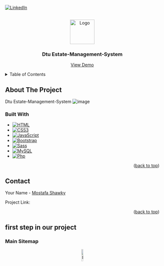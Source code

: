 <a name="readme-top"></a>
[![LinkedIn][linkedin-shield]][linkedin-url]

<!-- PROJECT LOGO -->
<br />
<div align="center">
  <a href="#">
    <img src="https://user-images.githubusercontent.com/100785039/232865988-e1089246-1775-4f23-b913-06c6f79cb760.png" alt="Logo" width="80" height="80">
  </a>

  <h3 align="center">Dtu Estate-Management-System</h3>

  <p align="center">
    <a href="#">View Demo</a>
  </p>
</div>


<!-- TABLE OF CONTENTS -->
<details>
  <summary>Table of Contents</summary>
  <ol>
    <li>
      <a href="#about-the-project">About The Project</a>
      <ul>
        <li><a href="#built-with">Built With</a></li>
      </ul>
    </li>
    <li><a href="#contributing">Contributing</a></li>
    <li><a href="#contact">Contact</a></li>
  </ol>
</details>



<!-- ABOUT THE PROJECT -->
## About The Project

Dtu Estate-Management-System ![image](https://user-images.githubusercontent.com/100785039/232867177-06c26a70-e021-4107-ad86-4f9cae30af55.png)

### Built With

* [![HTML][HTML.com]][HTML-url]
* [![CSS3][CSS3.com]][CSS3-url]
* [![JavaScript][JavaScript.com]][JavaScript-url]
* [![Bootstrap][Bootstrap.com]][Bootstrap-url]
* [![Sass][Sass.com]][Sass-url]
* [![MySQL][MySQL.com]][MySQL-url]
* [![Php][PHP.net]][PHP-url]

<p align="right">(<a href="#readme-top">back to top</a>)</p>

<!-- CONTACT -->
## Contact

Your Name - [Mostafa Shawky](https://linkedin.com/in/notshawky007)

Project Link: 

<p align="right">(<a href="#readme-top">back to top</a>)</p>



[linkedin-shield]: https://img.shields.io/badge/-LinkedIn-black.svg?style=for-the-badge&logo=linkedin&colorB=555
[linkedin-url]: https://linkedin.com/in/notshawky007
[product-screenshot]: images/screenshot.png
[HTML.com]: https://img.shields.io/badge/html5-%23E34F26.svg?style=for-the-badge&logo=html5&logoColor=white?style=for-the-badge&logo=nextdotjs&logoColor=white
[HTML-url]: https://html.com//
[Bootstrap.com]: https://img.shields.io/badge/Bootstrap-563D7C?style=for-the-badge&logo=bootstrap&logoColor=white
[Bootstrap-url]: https://getbootstrap.com
[CSS3.com]: https://img.shields.io/badge/css3-%231572B6.svg?style=for-the-badge&logo=css3&logoColor=white
[CSS3-url]: https://CSS3.com
[JavaScript.com]: https://img.shields.io/badge/javascript-%23323330.svg?style=for-the-badge&logo=javascript&logoColor=%23F7DF1E
[JavaScript-url]: www.javascript.com
[PHP.net]: https://img.shields.io/badge/Bootstrap-563D7C?style=for-the-badge&logo=bootstrap&logoColor=white
[PHP-url]: https://getbootstrap.com
[MySQL.com]: https://img.shields.io/badge/mysql-%2300f.svg?style=for-the-badge&logo=mysql&logoColor=white
[MySQL-url]: https://MySQL.com/
[Sass.com]: https://img.shields.io/badge/SASS-hotpink.svg?style=for-the-badge&logo=SASS&logoColor=white
[Sass-url]: https://sass-lang.com/
[PHP.net]: https://img.shields.io/badge/php-%23777BB4.svg?style=for-the-badge&logo=php&logoColor=white
[PHP-url]: https://php.net/

<h2>first step in our project</h2>
<h3> Main Sitemap</h3>
<p align="center">
  <img src="https://user-images.githubusercontent.com/100785039/223235004-d266aaff-f94e-4f80-b618-a0d0ed416d8e.png" alt="Main Sitemap" width=10%>
</p>

